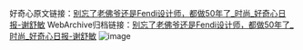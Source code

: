 好奇心原文链接：[别忘了老佛爷还是Fendi设计师，都做50年了_时尚_好奇心日报-谢舒敏](https://www.qdaily.com/articles/9353.html)
WebArchive归档链接：[别忘了老佛爷还是Fendi设计师，都做50年了_时尚_好奇心日报-谢舒敏](http://web.archive.org/web/20190623154141/https://www.qdaily.com/articles/9353.html)
![image](http://ww3.sinaimg.cn/large/007d5XDply1g3vf44hnpsj30u040o7wh)